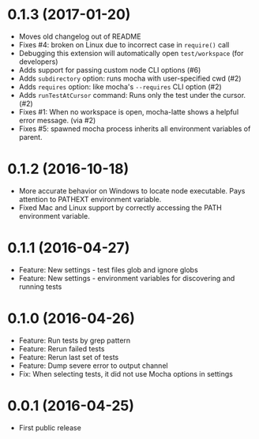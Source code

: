 0.1.3 (2017-01-20)
=====

- Moves old changelog out of README
- Fixes #4: broken on Linux due to incorrect case in `require()` call
- Debugging this extension will automatically open `test/workspace` (for developers)
- Adds support for passing custom node CLI options (#6)
- Adds `subdirectory` option: runs mocha with user-specified cwd (#2)
- Adds `requires` option: like mocha's `--requires` CLI option (#2)
- Adds `runTestAtCursor` command: Runs only the test under the cursor. (#2)
- Fixes #1: When no workspace is open, mocha-latte shows a helpful error message. (via #2)
- Fixes #5: spawned mocha process inherits all environment variables of parent.

0.1.2 (2016-10-18)
=====

- More accurate behavior on Windows to locate node executable.
Pays attention to PATHEXT environment variable.
- Fixed Mac and Linux support by correctly accessing the PATH environment variable.

0.1.1 (2016-04-27)
=====

- Feature: New settings - test files glob and ignore globs
- Feature: New settings - environment variables for discovering and running tests

0.1.0 (2016-04-26)
=====

- Feature: Run tests by grep pattern
- Feature: Rerun failed tests
- Feature: Rerun last set of tests
- Feature: Dump severe error to output channel
- Fix: When selecting tests, it did not use Mocha options in  settings

0.0.1 (2016-04-25)
=====

- First public release